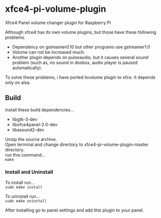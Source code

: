 # xfce4-pi-volume-plugin
Xfce4 Panel volume changer plugin for Raspberry Pi

Although xfce4 has its own volume plugins, but those have these following problems.  
* Dependency on gstreamer0.10 but other programs use gstreamer1.0  
* Volume can not be increased much.  
* Another plugin depends on pulseaudio, but it causes several sound problem (such as, no sound in dosbox, audio player is paused automatically).  

To solve these problems, i have ported lxvolume plugin to xfce. It depends only on alsa.  

## Build
install these build dependencies...  
* libgtk-3-dev  
* libxfce4panel-2.0-dev  
* libasound2-dev

Unzip the source archive.  
Open terminal and change directory to xfce4-pi-volume-plugin-master directory.  
run this command...  
`make`

### Install and Uninstall
To install run...  
`sudo make install`  

To uninstall run...  
`sudo make uninstall`  

After installing go to panel settings and add this plugin to your panel.

